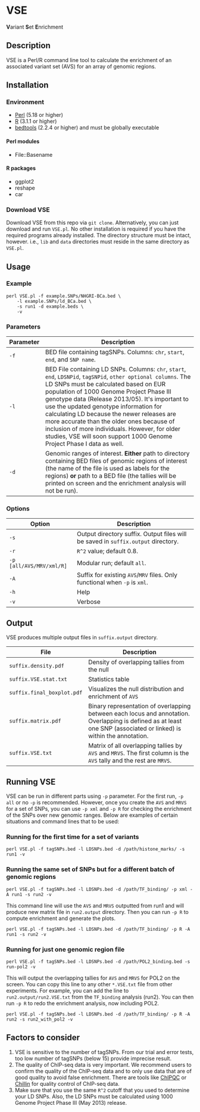 # VSE

**V**ariant **S**et **E**nrichment

## Description

VSE is a Perl/R command line tool to calculate the enrichment of an associated variant set (AVS) for an array of genomic regions.

## Installation

### Environment

* [Perl](https://www.perl.org) (5.18 or higher)
* [R](https://cran.r-project.org) (3.1.1 or higher)
* [bedtools](http://bedtools.readthedocs.io/en/latest/) (2.2.4 or higher) and must be globally executable

#### Perl modules

* File::Basename

#### R packages

* ggplot2
* reshape
* car

### Download VSE

Download VSE from this repo via `git clone`.
Alternatively, you can just download and run `VSE.pl`. No other installation is required if you have the required programs already installed.
The directory structure must be intact, however. i.e., `lib` and `data` directories must reside in the same directory as `VSE.pl`.

## Usage

### Example

```
perl VSE.pl -f example.SNPs/NHGRI-BCa.bed \
    -l example.SNPs/ld_BCa.bed \
    -s run1 -d example.beds \
    -v
```

### Parameters

| Parameter | Description |
|-----------|-------------|
| `-f` | BED file containing tagSNPs. Columns: `chr`, `start`, `end`, and `SNP name`. |
| `-l` | BED File containing LD SNPs. Columns: `chr`, `start`, `end`, `LDSNPid`, `tagSNPid`, `other optional columns`. The LD SNPs must be calculated based on EUR population of 1000 Genome Project Phase III genotype data (Release 2013/05). It's important to use the updated genotype information for calculating LD because the newer releases are more accurate than the older ones because of inclusion of more individuals. However, for older studies, VSE will soon support 1000 Genome Project Phase I data as well. |
| `-d` | Genomic ranges of interest. **Either** path to directory containing BED files of genomic regions of interest (the name of the file is used as labels for the regions) **or** path to a BED file (the tallies will be printed on screen and the enrichment analysis will not be run). |

### Options

| Option | Description |
|--------|-------------|
| `-s` | Output directory suffix. Output files will be saved in `suffix.output` directory. |
| `-r` | `R^2` value; default 0.8. |
| `-p [all/AVS/MRV/xml/R]` | Modular run; default `all`. |
| `-A` | Suffix for existing `AVS`/`MRV` files. Only functional when `-p` is `xml`. |
| `-h` | Help |
| `-v` | Verbose |

## Output

VSE produces multiple output files in `suffix.output` directory.

| File | Description |
|------|-------------|
| `suffix.density.pdf` | Density of overlapping tallies from the null |
| `suffix.VSE.stat.txt` | Statistics table |
| `suffix.final_boxplot.pdf` | Visualizes the null distribution and enrichment of `AVS` |
| `suffix.matrix.pdf` | Binary representation of overlapping between each locus and annotation. Overlapping is defined as at least one SNP (associated or linked) is within the annotation. |
| `suffix.VSE.txt` | Matrix of all overlapping tallies by `AVS` and `MRVS`. The first column is the `AVS` tally and the rest are `MRVS`. |

## Running VSE

VSE can be run in different parts using `-p` parameter. For the first run, `-p all` or no `-p` is recommended.
However, once you create the `AVS` and `MRVS` for a set of SNPs, you can use `-p xml` and `-p R` for checking the enrichment of the SNPs over new genomic ranges.
Below are examples of certain situations and command lines that to be used:

### Running for the first time for a set of variants

```shell
perl VSE.pl -f tagSNPs.bed -l LDSNPs.bed -d /path/histone_marks/ -s run1 -v
```

### Running the same set of SNPs but for a different batch of genomic regions

```shell
perl VSE.pl -f tagSNPs.bed -l LDSNPs.bed -d /path/TF_binding/ -p xml -A run1 -s run2 -v
```

This command line will use the `AVS` and `MRVS` outputted from run1 and will produce new matrix file in `run2.output` directory. Then you can run `-p R` to compute enrichment and generate the plots.

```shell
perl VSE.pl -f tagSNPs.bed -l LDSNPs.bed -d /path/TF_binding/ -p R -A run1 -s run2 -v
```

### Running for just one genomic region file

```shell
perl VSE.pl -f tagSNPs.bed -l LDSNPs.bed -d /path/POL2_binding.bed -s run-pol2 -v
```

This will output the overlapping tallies for `AVS` and `MRVS` for POL2 on the screen. You can copy this line to any other `*.VSE.txt` file from other experiments.
For example, you can add the line to `run2.output/run2.VSE.txt` from the `TF_binding` analysis (run2). You can then run `-p R` to redo the enrichment analysis, now including POL2.

```shell
perl VSE.pl -f tagSNPs.bed -l LDSNPs.bed -d /path/TF_binding/ -p R -A run2 -s run2_with_pol2 -v
```

## Factors to consider

1. VSE is sensitive to the number of tagSNPs. From our trial and error tests, too low number of tagSNPs (below 15) provide imprecise result.
1. The quality of ChIP-seq data is very important. We recommend users to confirm the quality of the ChIP-seq data and to only use data that are of good quality to avoid false enrichment. There are tools like [ChIPQC](http://bioconductor.org/packages/release/bioc/html/ChIPQC.html) or [Chillin](https://doi.org/10.1186/s12859-016-1274-4) for quality control of ChIP-seq data.
1. Make sure that you use the same `R^2` cutoff that you used to determine your LD SNPs. Also, the LD SNPs must be calculated using 1000 Genome Project Phase III (May 2013) release.

